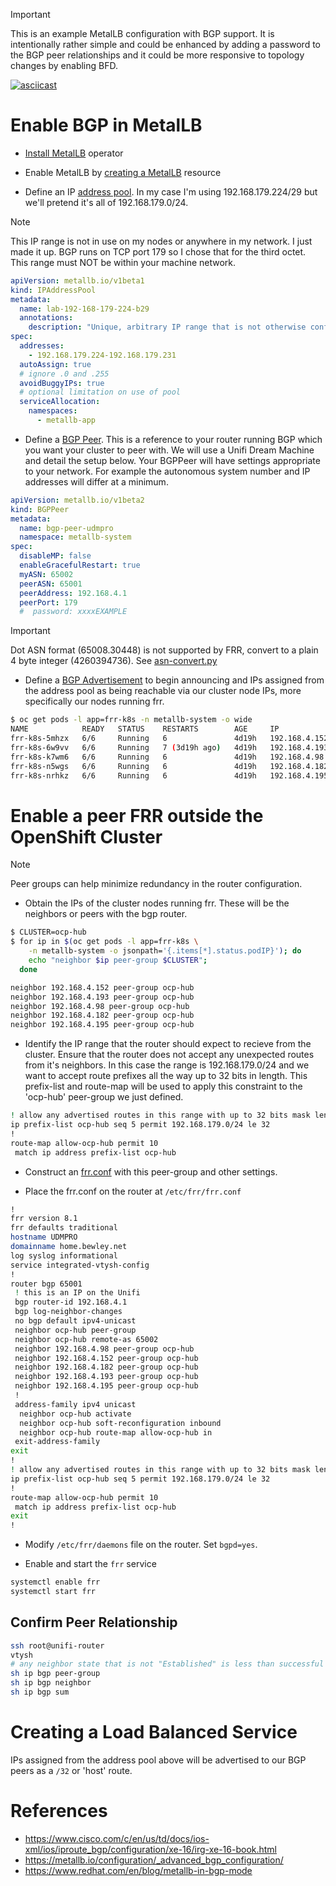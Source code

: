 
> [!IMPORTANT]
> This is an example MetalLB configuration with BGP support. It is intentionally rather simple and could be enhanced by adding a password to the BGP peer relationships and it could be more responsive to topology changes by enabling BFD.

[![asciicast](https://asciinema.org/a/OJimzY6tlKYT8AexAVeBkp9eP.svg)](https://asciinema.org/a/OJimzY6tlKYT8AexAVeBkp9eP)

# Enable BGP in MetalLB

* [Install MetalLB](operator/) operator

*  Enable MetalLB by [creating a MetalLB](instance/base/) resource

* Define an IP [address pool](instance/overlays/bgp/ipaddresspool.yaml). In my case I'm using 192.168.179.224/29 but we'll pretend it's all of 192.168.179.0/24.

>[!NOTE]
> This IP range is not in use on my nodes or anywhere in my network. I just made it up. BGP runs on TCP port 179 so I chose that for the third octet. This range must NOT be within your machine network.

```yaml
apiVersion: metallb.io/v1beta1
kind: IPAddressPool
metadata:
  name: lab-192-168-179-224-b29
  annotations:
    description: "Unique, arbitrary IP range that is not otherwise configured in any way."
spec:
  addresses:
    - 192.168.179.224-192.168.179.231
  autoAssign: true
  # ignore .0 and .255
  avoidBuggyIPs: true 
  # optional limitation on use of pool
  serviceAllocation:
    namespaces:
      - metallb-app
```

* Define a [BGP Peer](instance/overlays/bgp/bgppeer.yaml). This is a reference to your router running BGP which you want your cluster to peer with. We will use a Unifi Dream Machine and detail the setup below. Your BGPPeer will have settings appropriate to your network. For example the autonomous system number and IP addresses will differ at a minimum.

```yaml
apiVersion: metallb.io/v1beta2
kind: BGPPeer
metadata:
  name: bgp-peer-udmpro
  namespace: metallb-system
spec:
  disableMP: false
  enableGracefulRestart: true
  myASN: 65002
  peerASN: 65001
  peerAddress: 192.168.4.1
  peerPort: 179
  #  password: xxxxEXAMPLE
```

>[!IMPORTANT]
> Dot ASN format (65008.30448) is not supported by FRR, convert to a plain 4 byte integer (4260394736).
> See [asn-convert.py](asn-convert.py)


* Define a [BGP Advertisement](instance/overlays/bgp/bgpadvertisement.yaml) to begin announcing and IPs assigned from the address pool as being reachable via our cluster node IPs, more specifically our nodes running frr.

```bash
$ oc get pods -l app=frr-k8s -n metallb-system -o wide
NAME            READY   STATUS    RESTARTS        AGE     IP              NODE                       NOMINATED NODE   READINESS GATES
frr-k8s-5mhzx   6/6     Running   6               4d19h   192.168.4.152   hub-q7dgr-worker-0-5n47d   <none>           <none>
frr-k8s-6w9vv   6/6     Running   7 (3d19h ago)   4d19h   192.168.4.193   hub-q7dgr-cnv-nzwp7        <none>           <none>
frr-k8s-k7wm6   6/6     Running   6               4d19h   192.168.4.98    hub-q7dgr-worker-0-z9mgb   <none>           <none>
frr-k8s-n5wgs   6/6     Running   6               4d19h   192.168.4.182   hub-q7dgr-cnv-tffcm        <none>           <none>
frr-k8s-nrhkz   6/6     Running   6               4d19h   192.168.4.195   hub-q7dgr-cnv-dhkgw        <none>           <none>
```

# Enable a peer FRR outside the OpenShift Cluster

> [!NOTE]
> Peer groups can help minimize redundancy in the router configuration.

* Obtain the IPs of the cluster nodes running frr. These will be the neighbors or peers with the bgp router.

```bash
$ CLUSTER=ocp-hub
$ for ip in $(oc get pods -l app=frr-k8s \
    -n metallb-system -o jsonpath='{.items[*].status.podIP}'); do 
    echo "neighbor $ip peer-group $CLUSTER";
  done

neighbor 192.168.4.152 peer-group ocp-hub
neighbor 192.168.4.193 peer-group ocp-hub
neighbor 192.168.4.98 peer-group ocp-hub
neighbor 192.168.4.182 peer-group ocp-hub
neighbor 192.168.4.195 peer-group ocp-hub
```

* Identify the IP range that the router should expect to recieve from the cluster. Ensure that the router does not accept any unexpected routes from it's neighbors. In this case the range is 192.168.179.0/24 and we want to accept route prefixes all the way up to 32 bits in length. This prefix-list and route-map will be used to apply this constraint to the 'ocp-hub' peer-group we just defined.

```bash
! allow any advertised routes in this range with up to 32 bits mask length
ip prefix-list ocp-hub seq 5 permit 192.168.179.0/24 le 32
!
route-map allow-ocp-hub permit 10
 match ip address prefix-list ocp-hub
```

* Construct an [frr.conf](instance/overlays/bgp/unifi-frr.conf) with this peer-group and other settings.

* Place the frr.conf on the router at `/etc/frr/frr.conf`

```bash
!
frr version 8.1
frr defaults traditional
hostname UDMPRO
domainname home.bewley.net
log syslog informational
service integrated-vtysh-config
!
router bgp 65001
 ! this is an IP on the Unifi
 bgp router-id 192.168.4.1
 bgp log-neighbor-changes
 no bgp default ipv4-unicast
 neighbor ocp-hub peer-group
 neighbor ocp-hub remote-as 65002
 neighbor 192.168.4.98 peer-group ocp-hub
 neighbor 192.168.4.152 peer-group ocp-hub
 neighbor 192.168.4.182 peer-group ocp-hub
 neighbor 192.168.4.193 peer-group ocp-hub
 neighbor 192.168.4.195 peer-group ocp-hub
 !
 address-family ipv4 unicast
  neighbor ocp-hub activate
  neighbor ocp-hub soft-reconfiguration inbound
  neighbor ocp-hub route-map allow-ocp-hub in
 exit-address-family
exit
!
! allow any advertised routes in this range with up to 32 bits mask length
ip prefix-list ocp-hub seq 5 permit 192.168.179.0/24 le 32
!
route-map allow-ocp-hub permit 10
 match ip address prefix-list ocp-hub
exit
!
```

* Modify `/etc/frr/daemons` file on the router. Set `bgpd=yes`.

* Enable and start the `frr` service

```bash
systemctl enable frr
systemctl start frr
```

## Confirm Peer Relationship

```bash
ssh root@unifi-router
vtysh
# any neighbor state that is not "Established" is less than successful
sh ip bgp peer-group
sh ip bgp neighbor
sh ip bgp sum
```

# Creating a Load Balanced Service

IPs assigned from the address pool above will be advertised to our BGP peers as a `/32` or 'host' route.

# References

* https://www.cisco.com/c/en/us/td/docs/ios-xml/ios/iproute_bgp/configuration/xe-16/irg-xe-16-book.html
* https://metallb.io/configuration/_advanced_bgp_configuration/
* https://www.redhat.com/en/blog/metallb-in-bgp-mode
